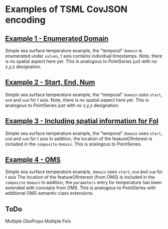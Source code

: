 # Examples of TSML CovJSON encoding

## [Example 1 - Enumerated Domain](https://github.com/opengeospatial/timeseriesML/blob/master/Examples/CovJSON/Example1-EnumeratedDomain.json)
Simple sea surface temperature example, the "temporal" `domain` is enumerated under `values`, t axis contains individual timestamps. Note, there is no spatial aspect here yet. This is analogous to PointSeries just with no x,y,z designation. 

## [Example 2 - Start, End, Num](https://github.com/opengeospatial/timeseriesML/blob/master/Examples/CovJSON/Example2-StartEndNum.json)
Simple sea surface temperature example, the "temporal" `domain` uses `start`, `end` and `num` for t axis. Note, there is no spatial aspect here yet. This is analogous to PointSeries just with no x,y,z designation.

## [Example 3 - Including spatial information for FoI](https://github.com/opengeospatial/timeseriesML/blob/master/Examples/CovJSON/Example3-FoIStartEndNum.json)
Simple sea surface temperature example, the "temporal" `domain` uses `start`, `end` and `num` for t axis
In addition, the location of the featureOfInterest is included in the `composite` `domain`. This is analogous to PointSeries.

## [Example 4 - OMS](https://github.com/opengeospatial/timeseriesML/blob/master/Examples/CovJSON/Example4-OMSStartEndDomain.json)
Simple sea surface temperature example, `domain` uses `start`, `end` and `num` for t axis
The location of the featureOfInterest (from OMS) is included in the `composite` `domain`
In addition, the `parameters` entry for temperature has been extended with concepts from OMS. This is analogous to PointSeries with additional OMS semantic class extensions.

## ToDo

Multiple ObsProps
Multiple FoIs

